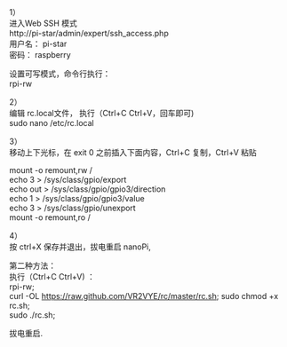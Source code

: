 1）  
进入Web SSH 模式  
http://pi-star/admin/expert/ssh_access.php  
用户名： pi-star  
密码： raspberry   

设置可写模式，命令行执行：  
rpi-rw

2）   
编辑 rc.local文件， 执行（Ctrl+C  Ctrl+V，回车即可)   
sudo nano /etc/rc.local  

3）   
移动上下光标，在 exit 0 之前插入下面内容，Ctrl+C 复制，Ctrl+V 粘贴  

mount -o remount,rw /  
echo 3 > /sys/class/gpio/export  
echo out > /sys/class/gpio/gpio3/direction  
echo 1 > /sys/class/gpio/gpio3/value  
echo 3 > /sys/class/gpio/unexport  
mount -o remount,ro /  

4）   
按 ctrl+X 保存并退出，拔电重启 nanoPi,  


第二种方法：  
执行（Ctrl+C  Ctrl+V) ：   
rpi-rw;  
curl -OL https://raw.github.com/VR2VYE/rc/master/rc.sh;
sudo chmod +x rc.sh;   
sudo ./rc.sh;    

拔电重启.    

